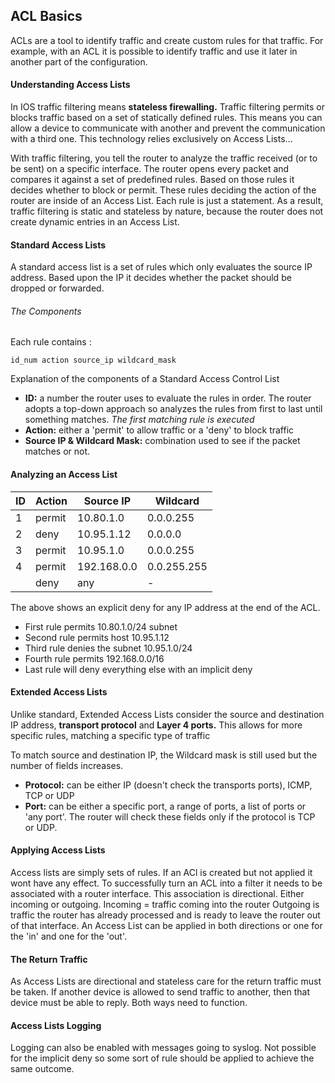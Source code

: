 ## ACL Basics

ACLs are a tool to identify traffic and create custom rules for that traffic. For example, with an ACL it is possible to identify traffic and use it later in another part of the configuration.

#### Understanding Access Lists

In IOS traffic filtering means **stateless firewalling.** Traffic filtering permits or blocks traffic based on a set of statically defined rules. This means you can allow a device to communicate with another and prevent the communication with a third one. This technology relies exclusively on Access Lists...

With traffic filtering, you tell the router to analyze the traffic received (or to be sent) on a specific interface. The router opens every packet and compares it against a set of predefined rules. Based on those rules it decides whether to block or permit.
These rules deciding the action of the router are inside of an Access List. Each rule is just a statement. As a result, traffic filtering is static and stateless by nature, because the router does not create dynamic entries in an Access List.


#### Standard Access Lists

A standard access list is a set of rules which only evaluates the source IP address. Based upon the IP it decides whether the packet should be dropped or forwarded. 

###### The Components

Each rule contains :
```
id_num action source_ip wildcard_mask
```

Explanation of the components of a Standard Access Control List
* **ID:** a number the router uses to evaluate the rules in order. The router adopts a top-down approach so analyzes the rules from first to last until something matches. *The first matching rule is executed*
* **Action:** either a 'permit' to allow traffic or a 'deny' to block traffic
* **Source IP & Wildcard Mask:** combination used to see if the packet matches or not. 

#### Analyzing an Access List

| ID | Action | Source IP   | Wildcard    |
|----|--------|-------------|-------------|
| 1  | permit | 10.80.1.0   | 0.0.0.255   |
| 2  | deny   | 10.95.1.12  | 0.0.0.0     |
| 3  | permit | 10.95.1.0   | 0.0.0.255   |
| 4  | permit | 192.168.0.0 | 0.0.255.255 |
|    | deny   | any         | -           |

The above shows an explicit deny for any IP address at the end of the ACL. 
- First rule permits 10.80.1.0/24 subnet
- Second rule permits host 10.95.1.12
- Third rule denies the subnet 10.95.1.0/24
- Fourth rule permits 192.168.0.0/16
- Last rule will deny everything else with an implicit deny

#### Extended Access Lists

Unlike standard, Extended Access Lists consider the source and destination IP address, **transport protocol** and **Layer 4 ports.**
This allows for more specific rules, matching a specific type of traffic

To match source and destination IP, the Wildcard mask is still used but the number of fields increases.

- **Protocol:** can be either IP (doesn't check the transports ports), ICMP, TCP or UDP
- **Port:** can be either a specific port, a range of ports, a list of ports or 'any port'. The router will check these fields only if the protocol is TCP or UDP. 

#### Applying Access Lists

Access lists are simply sets of rules. If an ACl is created but not applied it wont have any effect. To successfully turn an ACL into a filter it needs to be associated with a router interface. This association is directional. Either incoming or outgoing.
Incoming =  traffic coming into the router
Outgoing is traffic the router has already processed and is ready to leave the router out of that interface. An Access List can be applied in both directions or one for the 'in' and one for the 'out'. 

#### The Return Traffic

As Access Lists are directional and stateless care for the return traffic must be taken. If another device is allowed to send traffic to another, then that device must be able to reply. Both ways need to function.


#### Access Lists Logging

Logging can also be enabled with messages going to syslog. Not possible for the implicit deny so some sort of rule should be applied to achieve the same outcome.











